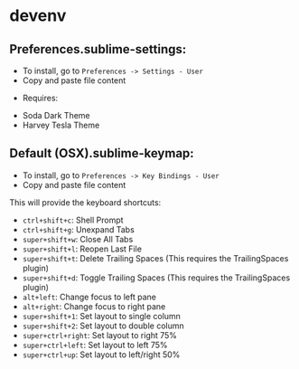 devenv
======

Preferences.sublime-settings:
-----------------------------

- To install, go to `Preferences -> Settings - User`
- Copy and paste file content

* Requires:

 - Soda Dark Theme
 - Harvey Tesla Theme


Default (OSX).sublime-keymap:
-----------------------------

- To install, go to `Preferences -> Key Bindings - User`
- Copy and paste file content

This will provide the keyboard shortcuts:
- `ctrl+shift+c`: Shell Prompt
- `ctrl+shift+g`: Unexpand Tabs
- `super+shift+w`: Close All Tabs
- `super+shift+l`: Reopen Last File
- `super+shift+t`: Delete Trailing Spaces (This requires the TrailingSpaces plugin)
- `super+shift+d`: Toggle Trailing Spaces (This requires the TrailingSpaces plugin)
- `alt+left`: Change focus to left pane
- `alt+right`: Change focus to right pane
- `super+shift+1`: Set layout to single column
- `super+shift+2`: Set layout to double column
- `super+ctrl+right`: Set layout to right 75%
- `super+ctrl+left`: Set layout to left 75%
- `super+ctrl+up`: Set layout to left/right 50%
